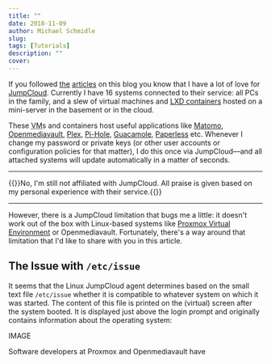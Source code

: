 ```yaml
---
title: ""
date: 2018-11-09
author: Michael Schmidle
slug: 
tags: [Tutorials]
description: ""
cover: 
---
```


If you followed [the](/articles/jumpcloud-curl-error-22/) [articles](/articles/tools-for-the-smart-start-up-in-2018-1/) on this blog you know that I have a lot of love for [JumpCloud](https://jumpcloud.com/). Currently I have 16 systems connected to their service: all PCs in the family, and a slew of virtual machines and [LXD containers](https://linuxcontainers.org/lxd/) hosted on a mini-server in the basement or in the cloud.

These <abbr title="Virtual Machines">VM</abbr>s and containers host useful applications like [Matomo](https://matomo.org/), [Openmediavault](https://www.openmediavault.org/), [Plex](https://www.plex.tv/), [Pi-Hole](https://pi-hole.net/), [Guacamole](https://guacamole.apache.org/), [Paperless](https://paperless.readthedocs.io/) etc. Whenever I change my password or private keys (or other user accounts or configuration policies for that matter), I do this once via JumpCloud—and all attached systems will update automatically in a matter of seconds.

---

{{<note-info>}}No, I'm still not affiliated with JumpCloud. All praise is given based on my personal experience with their service.{{</note-info>}}

---

However, there is a JumpCloud limitation that bugs me a little: it doesn't work out of the box with Linux-based systems like [Proxmox Virtual Environment](https://www.proxmox.com/en/proxmox-ve) or Openmediavault. Fortunately, there's a way around that limitation that I'd like to share with you in this article.

## The Issue with ``/etc/issue``

It seems that the Linux JumpCloud agent determines based on the small text file ``/etc/issue`` whether it is compatible to whatever system on which it was started. The content of this file is printed on the (virtual) screen after the system booted. It is displayed just above the login prompt and originally contains information about the operating system:

IMAGE

Software developers at Proxmox and Openmediavault have 
